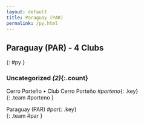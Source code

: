 ```yaml
---
layout: default
title: Paraguay (PAR)
permalink: /py.html
---
```



## Paraguay (PAR) - 4 Clubs
{: #py }









### Uncategorized _(2)_{:.count}


Cerro Porteño • Club Cerro Porteño   _#porteno_{: .key} <br>
{: .team #porteno }

Paraguay  (PAR)  _#par_{: .key} <br>
{: .team #par }


 
